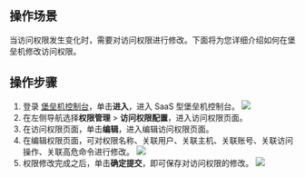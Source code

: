 ## 操作场景
当访问权限发生变化时，需要对访问权限进行修改。下面将为您详细介绍如何在堡垒机修改访问权限。

## 操作步骤
1. 登录 [堡垒机控制台](https://console.cloud.tencent.com/dsgc/bh)，单击**进入**，进入 SaaS 型堡垒机控制台。
![](https://main.qcloudimg.com/raw/c4d6945d8c76ed1ae7bb8821fde8b41d.png)
2. 在左侧导航选择**权限管理** > **访问权限配置**，进入访问权限页面。
3. 在访问权限页面，单击**编辑**，进入编辑访问权限页面。
4. 在编辑权限页面，可对权限名称、关联用户、关联主机、关联账号、关联访问操作、关联高危命令进行修改。
![](https://main.qcloudimg.com/raw/3b8e1cbd8492b8b9b34c985b717098b1.png)
5.	权限修改完成之后，单击**确定提交**，即可保存对访问权限的修改。
![](https://main.qcloudimg.com/raw/97513322a9440a6c3b26000226e1d703.png)
